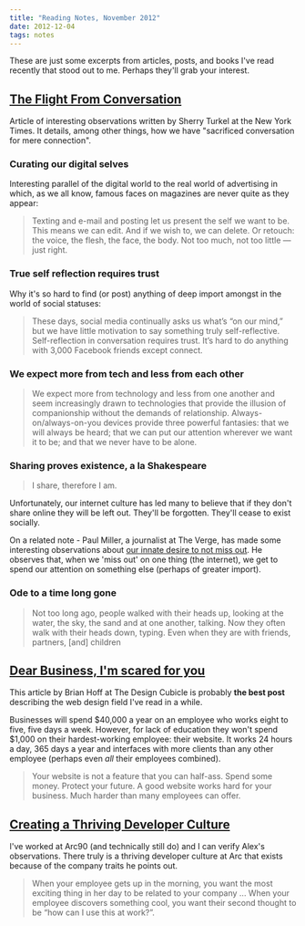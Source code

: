 ```yaml
---
title: "Reading Notes, November 2012"
date: 2012-12-04
tags: notes
---
```



These are just some excerpts from articles, posts, and books I've read recently that stood out to me. Perhaps they'll grab your interest.

## [The Flight From Conversation][1]
Article of interesting observations written by Sherry Turkel at the New York Times. It details, among other things, how we have "sacrificed conversation for mere connection". 


### Curating our digital selves
Interesting parallel of the digital world to the real world of advertising in which, as we all know, famous faces on magazines are never quite as they appear:

>Texting and e-mail and posting let us present the self we want to be. This means we can edit. And if we wish to, we can delete. Or retouch: the voice, the flesh, the face, the body. Not too much, not too little — just right.


### True self reflection requires trust
Why it's so hard to find (or post) anything of deep import amongst in the world of social statuses:
 
> These days, social media continually asks us what’s “on our mind,” but we have little motivation to say something truly self-reflective. Self-reflection in conversation requires trust. It’s hard to do anything with 3,000 Facebook friends except connect.


### We expect more from tech and less from each other 
>We expect more from technology and less from one another and seem increasingly drawn to technologies that provide the illusion of companionship without the demands of relationship. Always-on/always-on-you devices provide three powerful fantasies: that we will always be heard; that we can put our attention wherever we want it to be; and that we never have to be alone.


### Sharing proves existence, a la Shakespeare

>I share, therefore I am.

Unfortunately, our internet culture has led many to believe that if they don't share online they will be left out. They'll be forgotten. They'll cease to exist socially. 

On a related note - Paul Miller, a journalist at The Verge, has made some interesting observations about [our innate desire to not miss out][Miller]. He observes that, when we 'miss out' on one thing (the internet), we get to spend our attention on something else (perhaps of greater import).


### Ode to a time long gone
>Not too long ago, people walked with their heads up, looking at the water, the sky, the sand and at one another, talking. Now they often walk with their heads down, typing. Even when they are with friends, partners, [and] children


## [Dear Business, I'm scared for you][2]

This article by Brian Hoff at The Design Cubicle is probably **the best post**  describing the web design field I've read in a while. 

Businesses will spend $40,000 a year on an employee who works eight to five, five days a week. However, for lack of education they won't spend $1,000 on their hardest-working employee: their website. It works 24 hours a day, 365 days a year and interfaces with more clients than any other employee (perhaps even *all* their employees combined).

> Your website is not a feature that you can half-ass. Spend some money. Protect your future. A good website works hard for your business. Much harder than many employees can offer.


## [Creating a Thriving Developer Culture][3]

I've worked at Arc90 (and technically still do) and I can verify Alex's observations. There truly is a thriving developer culture at Arc that exists because of the company traits he points out. 

> When your employee gets up in the morning, you want the most exciting thing in her day to be related to your company ... When your employee discovers something cool, you want their second thought to be “how can I use this at work?”.
 

[1]: http://rdd.me/qdjsnbxv
[2]: http://rdd.me/2r4jlwcs
[3]: http://blog.arc90.com/2012/11/19/creating-a-thriving-developer-culture/
[Miller]: http://www.theverge.com/2012/10/26/3555640/offline-missing-out-paul-miller/in/2771566